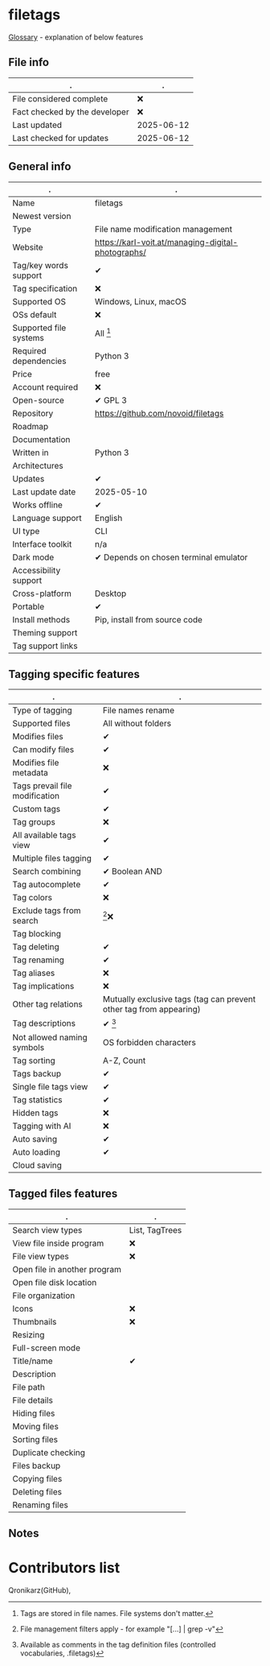 # filetags
[Glossary](glossary.md) - explanation of below features

## File info
. | . |
---|---
File considered complete | ❌
Fact checked by the developer | ❌
Last updated | 2025-06-12
Last checked for updates | 2025-06-12

## General info
. | . |
---|---
Name | filetags
Newest version | 
Type | File name modification management
Website | https://karl-voit.at/managing-digital-photographs/
Tag/key words support | ✔
Tag specification | ❌
Supported OS | Windows, Linux, macOS
OSs default | ❌
Supported file systems | All [^1]
Required dependencies | Python 3
Price | free
Account required | ❌
Open-source | ✔ GPL 3
Repository | https://github.com/novoid/filetags
Roadmap | 
Documentation | 
Written in | Python 3
Architectures | 
Updates | ✔
Last update date | 2025-05-10
Works offline | ✔
Language support | English
UI type | CLI
Interface toolkit | n/a
Dark mode | ✔ Depends on chosen terminal emulator
Accessibility support | 
Cross-platform | Desktop
Portable | ✔
Install methods | Pip, install from source code
Theming support | 
Tag support links | 

## Tagging specific features
. | . |
---|---
Type of tagging | File names rename
Supported files | All without folders
Modifies files | ✔
Can modify files | ✔
Modifies file metadata | ❌
Tags prevail file modification | ✔
Custom tags | ✔
Tag groups | ❌
All available tags view | ✔
Multiple files tagging | ✔
Search combining | ✔ Boolean AND
Tag autocomplete | ✔
Tag colors | ❌
Exclude tags from search | [^2]❌
Tag blocking | 
Tag deleting | ✔
Tag renaming | ✔
Tag aliases | ❌
Tag implications | ❌
Other tag relations | Mutually exclusive tags (tag can prevent other tag from appearing)
Tag descriptions | ✔ [^3]
Not allowed naming symbols | OS forbidden characters
Tag sorting | A-Z, Count
Tags backup | ✔
Single file tags view | ✔
Tag statistics | ✔
Hidden tags | ❌
Tagging with AI | ❌
Auto saving | ✔
Auto loading | ✔
Cloud saving | 

## Tagged files features
. | . |
---|---
Search view types | List, TagTrees
View file inside program | ❌
File view types | ❌
Open file in another program | 
Open file disk location | 
File organization | 
Icons | ❌
Thumbnails | ❌
Resizing | 
Full-screen mode | 
Title/name | ✔
Description | 
File path | 
File details | 
Hiding files | 
Moving files | 
Sorting files | 
Duplicate checking | 
Files backup | 
Copying files | 
Deleting files | 
Renaming files | 

## Notes


# Contributors list
Qronikarz(GitHub), 

[^1]: Tags are stored in file names. File systems don't matter.
[^2]: File management filters apply - for example "[...] | grep -v"
[^3]: Available as comments in the tag definition files (controlled vocabularies, .filetags)
